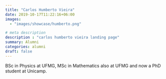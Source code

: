 ```yaml
---
title: "Carlos Humberto Vieira"
date: 2019-10-17T11:22:16+06:00
images: 
  - "images/showcase/humberto.png"

# meta description
description : "carlos humberto vieira landing page"
summary: Alumni
categories: alumni
draft: false
---
```



BSc in Physics at UFMG, MSc in Mathematics also at UFMG and now a PhD student at Unicamp.
